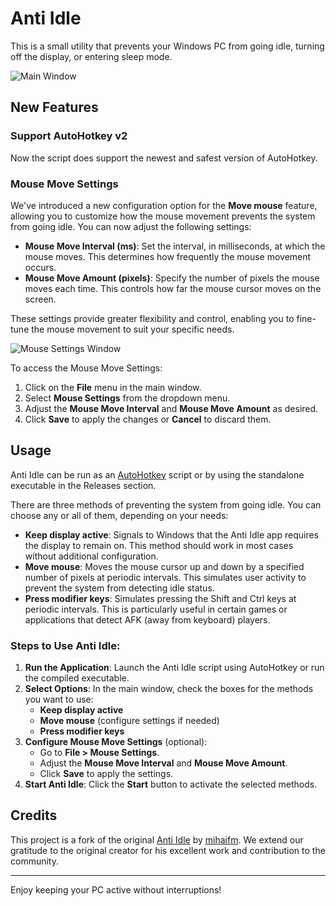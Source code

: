 # Anti Idle

This is a small utility that prevents your Windows PC from going idle, turning off the display, or entering sleep mode.

![Main Window](https://github.com/user-attachments/assets/770f8d3e-e04e-411a-8a23-f5dc64bd3a17)

## New Features

### Support AutoHotkey v2

Now the script does support the newest and safest version of AutoHotkey.

### Mouse Move Settings

We've introduced a new configuration option for the **Move mouse** feature, allowing you to customize how the mouse movement prevents the system from going idle. You can now adjust the following settings:

- **Mouse Move Interval (ms)**: Set the interval, in milliseconds, at which the mouse moves. This determines how frequently the mouse movement occurs.
- **Mouse Move Amount (pixels)**: Specify the number of pixels the mouse moves each time. This controls how far the mouse cursor moves on the screen.

These settings provide greater flexibility and control, enabling you to fine-tune the mouse movement to suit your specific needs.

![Mouse Settings Window](https://github.com/user-attachments/assets/89efa9e6-4edb-44f6-80e5-f71da5517fc0)

To access the Mouse Move Settings:

1. Click on the **File** menu in the main window.
2. Select **Mouse Settings** from the dropdown menu.
3. Adjust the **Mouse Move Interval** and **Mouse Move Amount** as desired.
4. Click **Save** to apply the changes or **Cancel** to discard them.

## Usage

Anti Idle can be run as an [AutoHotkey](https://www.autohotkey.com/) script or by using the standalone executable in the Releases section.

There are three methods of preventing the system from going idle. You can choose any or all of them, depending on your needs:

- **Keep display active**: Signals to Windows that the Anti Idle app requires the display to remain on. This method should work in most cases without additional configuration.
- **Move mouse**: Moves the mouse cursor up and down by a specified number of pixels at periodic intervals. This simulates user activity to prevent the system from detecting idle status.
- **Press modifier keys**: Simulates pressing the Shift and Ctrl keys at periodic intervals. This is particularly useful in certain games or applications that detect AFK (away from keyboard) players.

### Steps to Use Anti Idle:

1. **Run the Application**: Launch the Anti Idle script using AutoHotkey or run the compiled executable.
2. **Select Options**: In the main window, check the boxes for the methods you want to use:
   - **Keep display active**
   - **Move mouse** (configure settings if needed)
   - **Press modifier keys**
3. **Configure Mouse Move Settings** (optional):
   - Go to **File > Mouse Settings**.
   - Adjust the **Mouse Move Interval** and **Mouse Move Amount**.
   - Click **Save** to apply the settings.
4. **Start Anti Idle**: Click the **Start** button to activate the selected methods.

## Credits

This project is a fork of the original [Anti Idle](https://github.com/mihaifm/antiidle) by [mihaifm](https://github.com/mihaifm). We extend our gratitude to the original creator for his excellent work and contribution to the community.

---

Enjoy keeping your PC active without interruptions!
